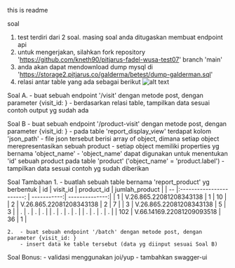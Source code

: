 this is readme

soal

1. test terdiri dari 2 soal. masing soal anda ditugaskan membuat endpoint api
2. untuk mengerjakan, silahkan fork repository 'https://github.com/kneth90/pitjarus-fadel-wusa-test07' branch 'main'
3. anda akan dapat mendownload dump mysql di 'https://storage2.pitjarus.co/galderma/betest/dump-galderman.sql'
4. relasi antar table yang ada sebagai berikut
![alt text](https://storage2.pitjarus.co/galderma/betest/relasi-table.png "Relasi Table")

Soal A.
    - buat sebuah endpoint '/visit' dengan metode post, dengan parameter {visit_id: }
    - berdasarkan relasi table, tampilkan data sesuai contoh output yg sudah ada

Soal B
    - buat sebuah endpoint '/product-visit' dengan metode post, dengan parameter {visit_id: }
    - pada table 'report_display_view' terdapat kolom 'json_path'
    - file json tersebut berisi array of object, dimana setiap object merepresentasikan sebuah product
    - setiap object memiliki properties yg bernama 'object_name'
    - 'object_name' dapat digunakan untuk menentukan 'id' sebuah product pada table 'product' ('object_name' = 'product.label')
    - tampilkan data sesuai contoh yg sudah diberikan

Soal Tambahan
    1. - buatlah sebuah table bernama 'report_product' yg berbentuk
        | id   | visit_id                  | product_id  | jumlah_product |
        | --   |:-----------------------:  | -----------:| --------------:|
        | 1    | V.26.865.22081208343138   |      1      |       10       |
        | 2    | V.26.865.22081208343138   |      2      |       7        |
        | 3    | V.26.865.22081208343138   |      5      |       3        |
        | .    | .                         |      .      |       .        |
        | .    | .                         |      .      |       .        |
        | .    | .                         |      .      |       .        |
        | 102  | V.66.14169.22081209093518 |      36     |       1        |

    2.  - buat sebuah endpoint '/batch' dengan metode post, dengan parameter {visit_id: }
        - insert data ke table tersebut (data yg diinput sesuai Soal B)


Soal Bonus:
    - validasi menggunakan joi/yup
    - tambahkan swagger-ui
        